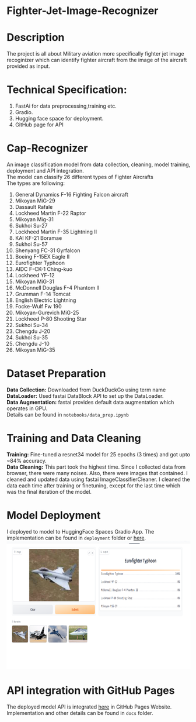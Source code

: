 # Fighter-Jet-Image-Recognizer

# Description
The project is all about Military aviation more specifically fighter jet image recoginizer which can identify fighter aircraft from the image of the aircraft provided as input.

# Technical Specification:
1. FastAi for data preprocessing,training etc.
2. Gradio.
3. Hugging face space for deployment.
4. GitHub page for API


# Cap-Recognizer
An image classification model from data collection, cleaning, model training, deployment and API integration. <br/>
The model can classify 26 different types of Fighter Aircrafts <br/>
The types are following: <br/>
1. General Dynamics F-16 Fighting Falcon aircraft
2. Mikoyan MiG-29
3. Dassault Rafale
4. Lockheed Martin F-22 Raptor
5. Mikoyan Mig-31
6. Sukhoi Su-27
7. Lockheed Martin F-35 Lightning II
8. KAI KF-21 Boramae
9. Sukhoi Su-57
10. Shenyang FC-31 Gyrfalcon
11. Boeing F-15EX Eagle II
12. Eurofighter Typhoon
13. AIDC F-CK-1 Ching-kuo
14. Lockheed YF-12
15. Mikoyan MiG-31
16. McDonnell Douglas F-4 Phantom II
17. Grumman F-14 Tomcat
18. English Electric Lightning
19. Focke-Wulf Fw 190
20. Mikoyan-Gurevich MiG-25
21. Lockheed P-80 Shooting Star
22. Sukhoi Su-34
23. Chengdu J-20
24. Sukhoi Su-35
25. Chengdu J-10
26. Mikoyan MiG-35

# Dataset Preparation
**Data Collection:** Downloaded from DuckDuckGo using term name <br/>
**DataLoader:** Used fastai DataBlock API to set up the DataLoader. <br/>
**Data Augmentation:** fastai provides default data augmentation which operates in GPU. <br/>
Details can be found in `notebooks/data_prep.ipynb`

# Training and Data Cleaning
**Training:** Fine-tuned a resnet34 model for 25 epochs (3 times) and got upto ~84% accuracy. <br/>
**Data Cleaning:** This part took the highest time. Since I collected data from browser, there were many noises. Also, there were images that contained. I cleaned and updated data using fastai ImageClassifierCleaner. I cleaned the data each time after training or finetuning, except for the last time which was the final iteration of the model. <br/>

# Model Deployment
I deployed to model to HuggingFace Spaces Gradio App. The implementation can be found in `deployment` folder or [here](https://huggingface.co/spaces/Shoaib-33/Fighter-jet-Image-Recogniser). <br/>
<img src = "hugging.png" width="700" height="350">

# API integration with GitHub Pages
The deployed model API is integrated [here](https://shoaib-33.github.io/Fighter-Jet-Image-Recognizer/) in GitHub Pages Website. Implementation and other details can be found in `docs` folder.
